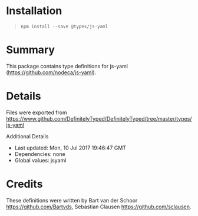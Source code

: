 # Installation
> `npm install --save @types/js-yaml`

# Summary
This package contains type definitions for js-yaml (https://github.com/nodeca/js-yaml).

# Details
Files were exported from https://www.github.com/DefinitelyTyped/DefinitelyTyped/tree/master/types/js-yaml

Additional Details
 * Last updated: Mon, 10 Jul 2017 19:46:47 GMT
 * Dependencies: none
 * Global values: jsyaml

# Credits
These definitions were written by Bart van der Schoor <https://github.com/Bartvds>, Sebastian Clausen <https://github.com/sclausen>.
